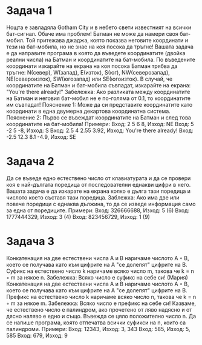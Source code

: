 # Задача 1
Нощта е завладяла Gotham City и в небето свети известният на всички бат-сигнал. Обаче
има проблем! Батман не може да намери своя бат-мобил. Той притежава джаджа, която
показва неговите координати и тези на бат-мобила, но не знае на коя посока да тръгне!
Вашата задача е да направите програма в която да въведете координатите (двойка
реални числа) на Батман и координатите на бат-мобила. По въведените координати
изкарайте на екрана на коя посока Батман трябва да тръгне: N(север), W(запад),
E(изток), S(юг), NW(северозапад), NE(североизток), SW(югозапад) или SE(югоизток).
В случай, че координатите на Батман и бат-мобила съвпадат, изкарайте на екрана:
"You're there already!"
Забележка: Ако разликата между координатите на Батман и неговия бат-мобил не е
по-голямa от 0.1, то координатите им съвпадат!
Пояснение 1: Може да си представите координатите като координати в една двумерна
декартова координатна система.
Пояснение 2: Първо се въвеждат координатите на Батман и след това координатите на
бат-мобила!
Примери:
Вход: 2 5 6 8, Изход: NE
Вход: 5 -2 5 -8, Изход: S
Вход: 2.5 4 2.55 3.92, Изход: You're there already!
Вход: -2.5 12.3 8.1 -4.9, Изход: SE

#  Задача 2
Да се въведе едно естествено число от клавиатурата и да се
провери коя е най-дългата
поредица от последователни
еднакви цифри в него. Вашата
задача е да изкарате на екрана
колко е дълга тази поредица и
числото което съставя тази
поредица.
Заблежка: Ако има две или повече
поредици с еднаква дължина, то да
се изведе информация само за
една от поредиците.
Примери:
Вход: 326666688, Изход: 5 (6)
Вход: 1777444329, Изход: 3 (4)
Вход: 823456729, Изход: 1 (9)

# Задача 3
Конкатенация на две естествени
числа A и B наричаме числото A ◦ B,
което се получава като към
цифрите на A "се долепят" цифрите
на B.
Суфикс на естествено число k
наричаме всяко число m, такова че
k = n ◦ m за някое n.
Забележка: Всяко число е суфикс
на себе си!
(Мария)
Конкатенация на две естествени
числа A и B наричаме числото A ◦ B,
което се получава като към
цифрите на A "се долепят" цифрите
на B.
Префикс на естествено число k
наричаме всяко число n, такова че k
= n ◦ m за някое m.
Забележка: Всяко число е префикс
на себе си!
Казваме, че естествено число е
палиндром, ако прочетено от ляво
надясно и от дясно наляво е едно и
също.
Въвежда се цяло положително
число n. Да се напише програма,
която отпечатва всички суфикси на
n, които са палиндроми.
Примери:
Вход: 12343, Изход: 3, 343
Вход: 585, Изход: 5, 585
Вход: 679, Изход: 9
